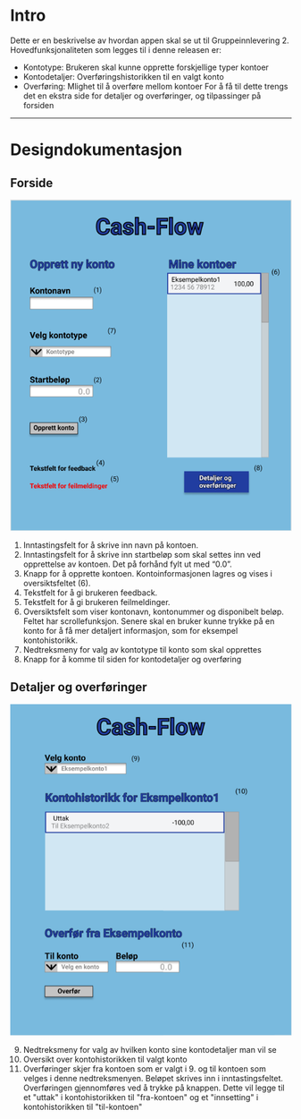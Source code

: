 # Intro
Dette er en beskrivelse av hvordan appen skal se ut til Gruppeinnlevering 2. 
Hovedfunksjonaliteten som legges til i denne releasen er:
- Kontotype: Brukeren skal kunne opprette forskjellige typer kontoer
- Kontodetaljer: Overføringshistorikken til en valgt konto
- Overføring: Mlighet til å overføre mellom kontoer
For å få til dette trengs det en ekstra side for detaljer og overføringer, og tilpassinger på forsiden
---

# Designdokumentasjon
## Forside
![Bilde av forside](img/forside.PNG "Forside")
1. Inntastingsfelt for å skrive inn navn på kontoen.
2. Inntastingsfelt for å skrive inn startbeløp som skal settes inn ved opprettelse av kontoen. Det på forhånd fylt ut med “0.0”.
3. Knapp for å opprette kontoen. Kontoinformasjonen lagres og vises i oversiktsfeltet (6).
4. Tekstfelt for å gi brukeren feedback.
5. Tekstfelt for å gi brukeren feilmeldinger.
6. Oversiktsfelt som viser kontonavn, kontonummer og disponibelt beløp. Feltet har scrollefunksjon. Senere skal en bruker kunne trykke på en konto for å få mer detaljert informasjon, som for eksempel kontohistorikk. 
7. Nedtreksmeny for valg av kontotype til konto som skal opprettes
8. Knapp for å komme til siden for kontodetaljer og overføring

## Detaljer og overføringer
![Bilde av detaljer- og overføringsside](img/detaljerOverforinger.PNG "Detaljer og overføringer")

9. Nedtreksmeny for valg av hvilken konto sine kontodetaljer man vil se
10. Oversikt over kontohistorikken til valgt konto
11. Overføringer skjer fra kontoen som er valgt i 9. og til kontoen som velges i denne nedtreksmenyen. Beløpet skrives inn i inntastingsfeltet. Overføringen gjennomføres ved å trykke på knappen. Dette vil legge til et "uttak" i kontohistorikken til "fra-kontoen" og et "innsetting" i kontohistorikken til "til-kontoen" 
